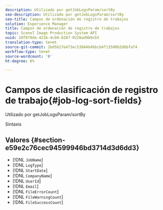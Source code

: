 ```yaml
---
description: Utilizado por getJobLogsParam/sortBy
seo-description: Utilizado por getJobLogsParam/sortBy
seo-title: Campos de ordenación de registro de trabajos
solution: Experience Manager
title: Campos de ordenación de registro de trabajos
topic: Scene7 Image Production System API
uuid: 20f870da-421b-4cb0-8287-0220ad9b9cb5
translation-type: tm+mt
source-git-commit: 2bd5b17e473ec53844b4bbcb4f13580b2d6bfaf4
workflow-type: tm+mt
source-wordcount: '0'
ht-degree: 0%

---
```



# Campos de clasificación de registro de trabajo{#job-log-sort-fields}

Utilizado por getJobLogsParam/sortBy

Sintaxis

## Valores {#section-e59e2c76cec94599946bd3714d3d6dd3}

* [!DNL `JobName`]
* [!DNL `LogType`]
* [!DNL `StartDate`]
* [!DNL `CompanyName`]
* [!DNL `UserId`]
* [!DNL `Email`]
* [!DNL `FileErrorCount`]
* [!DNL `FileWarningCount`]
* [!DNL `FileSuccessCount`]

